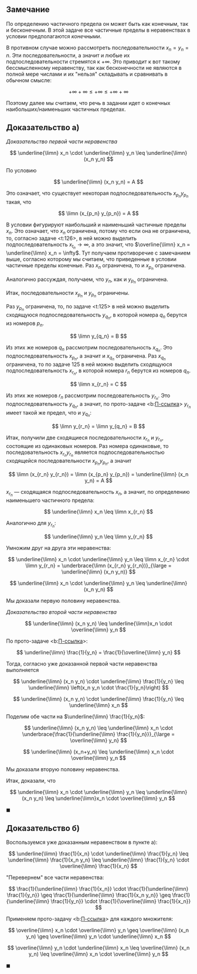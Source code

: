 ## Замечание

По определению частичного предела он может быть как конечным, так и бесконечным.
В этой задаче все частичные пределы в неравенствах в условии предполагаются *конечными*.

В противном случае можно рассмотреть последовательности $x_n = y_n = n$. Эти последовательности, а значит и любые их подпоследовательности стремятся к $+\infty$.
Это приводит к вот такому бессмысленному неравенству, так как бесконечности не являются в полной мере числами и их "нельзя" складывать и сравнивать в обычном смысле:

$$ +\infty +\infty \leq +\infty \leq +\infty +\infty $$

Поэтому далее мы считаем, что речь в задании идет о конечных наибольших/наименьших частичных пределах.

## Доказательство а)

*Доказательство первой части неравенства*

$$ \underline{\limn} x_n \cdot \underline{\limn} y_n \leq \underline{\limn} (x_n y_n) $$

По условию

$$ \underline{\limn} (x_n y_n) = A $$

Это означает, что существует некоторая подпоследовательность $x_{p_n} y_{p_n}$ такая, что

$$ \limn (x_{p_n} y_{p_n}) = A $$

В условии фигурируют наибольший и наименьший частичные пределы $x_n$. Это означает, что $x_n$ ограничена, потому что если она не ограничена, то, согласно задаче <t:126>, в ней можно выделить
подпоследовательность $x_{t_n}\to\infty$, а это значит, что $\overline{\limn} x_n = \underline{\limn} x_n = \infty$. Тут получаем противоречие с замечанием выше, согласно которому мы считаем, что приведенные в условии частичные пределы конечные. Раз $x_n$ ограничена, то и $x_{p_n}$ ограничена.

Аналогично рассуждая, получаем, что $y_n$, как и $y_{p_n}$ ограничена.

Итак, последовательности $x_{p_n}$ и $y_{p_n}$ ограничены.

Раз $y_{p_n}$ ограничена, то, по задаче <t:125> в ней можно выделить сходящуюся подпоследовательность $y_{q_n}$, в которой номера $q_n$ берутся из номеров $p_n$.

$$ \limn y_{q_n} = B $$

Из этих же номеров $q_n$ рассмотрим последовательность $x_{q_n}$. Это подпоследовательность $x_{p_n}$, а значит и $x_{q_n}$ ограничена. Раз $x_{q_n}$ ограничена, то по задаче 125 в ней можно выделить сходящуюся
подпоследовательность $x_{r_n}$, в которой номера $r_n$ берутся из номеров $q_n$.

$$ \limn x_{r_n} = C $$

Из этих же номеров $r_n$ рассмотрим последовательность $y_{r_n}$. Это подпоследовательность $y_{q_n}$, а значит, по прото-задаче <b:[П-ссылка](advanced/proto/sequence-lim/limit-point)> $y_{r_n}$ имеет такой же предел, что и $y_{q_n}$:

$$ \limn y_{r_n} = \limn y_{q_n} = B $$

Итак, получили две сходящиеся последовательности $x_{r_n}$ и $y_{r_n}$, состоящие из одинаковых номеров. Раз номера одинаковые, то последовательность $x_{r_n} y_{r_n}$ является подпоследовательностью сходящейся
последовательности $x_{p_n} y_{p_n}$, а значит

$$ \limn (x_{r_n} y_{r_n}) = \limn (x_{p_n} y_{p_n}) = \underline{\limn} (x_n y_n) = A $$

$x_{r_n}$ — сходящаяся подпоследовательность $x_n$, а значит, по определению наименьшего частичного предела:

$$ \underline{\limn} x_n \leq \limn x_{r_n} $$

Аналогично для $y_{r_n}$:

$$ \underline{\limn} y_n \leq \limn y_{r_n} $$

Умножим друг на друга эти неравенства:

$$ \underline{\limn} x_n \cdot \underline{\limn} y_n \leq \limn x_{r_n} \cdot \limn y_{r_n} = \underbrace{\limn (x_{r_n} y_{r_n})}_{\large = \underline{\limn} (x_n y_n)} $$

$$ \underline{\limn} x_n \cdot \underline{\limn} y_n \leq \underline{\limn} (x_n y_n) $$

Мы доказали первую половину неравенства.

*Доказательство второй части неравенства*

$$ \underline{\limn} (x_n y_n) \leq \underline{\limn}x_n \cdot \overline{\limn} y_n $$

По прото-задаче <b:[П-ссылка](advanced/proto/sequence-lim/max-min-limit-points)>:

$$ \underline{\limn} \frac{1}{y_n} = \frac{1}{\overline{\limn} y_n} $$

Тогда, согласно уже доказанной первой части неравенства выполняется

$$ \underline{\limn} (x_n y_n) \cdot \underline{\limn} \frac{1}{y_n} \leq \underline{\limn} \left(x_n y_n \cdot \frac{1}{y_n}\right) $$

$$ \underline{\limn} (x_n y_n) \cdot \underline{\limn} \frac{1}{y_n} \leq \underline{\limn} x_n $$

Поделим обе части на $\underline{\limn} \frac{1}{y_n}$:

$$ \underline{\limn} (x_n y_n) \leq \underline{\limn} x_n \cdot \underbrace{\frac{1}{\underline{\limn} \frac{1}{y_n}}}_{\large = \overline{\limn} y_n} $$

$$ \underline{\limn} (x_n+y_n) \leq \underline{\limn} x_n \cdot \overline{\limn} y_n $$

Мы доказали вторую половину неравенства.

Итак, доказали, что

$$ \underline{\limn} x_n \cdot \underline{\limn} y_n \leq \underline{\limn} (x_n y_n) \leq \underline{\limn}x_n \cdot \overline{\limn} y_n $$

$\blacksquare$

## Доказательство б)

Воспользуемся уже доказанным неравенством в пункте а):

$$ \underline{\limn} \frac{1}{x_n} \cdot \underline{\limn} \frac{1}{y_n} \leq \underline{\limn} \frac{1}{x_n y_n} \leq \underline{\limn} \frac{1}{y_n} \cdot \overline{\limn} \frac{1}{x_n} $$

"Перевернем" все части неравенства:

$$ \frac{1}{\underline{\limn} \frac{1}{x_n}} \cdot \frac{1}{\underline{\limn} \frac{1}{y_n}} \geq \frac{1}{\underline{\limn} \frac{1}{x_n y_n}} \geq \frac{1}{\underline{\limn} \frac{1}{y_n}} \cdot \frac{1}{\overline{\limn} \frac{1}{x_n}} $$

Применяем прото-задачу <b:[П-ссылка](advanced/proto/sequence-lim/max-min-limit-points)> для каждого множителя:

$$ \overline{\limn} x_n \cdot \overline{\limn} y_n \geq \overline{\limn} (x_n y_n) \geq \overline{\limn} y_n \cdot \underline{\limn} x_n $$

$$ \overline{\limn} y_n \cdot \underline{\limn} x_n \leq \overline{\limn} (x_n y_n) \leq \overline{\limn} x_n \cdot \overline{\limn} y_n $$

$\blacksquare$